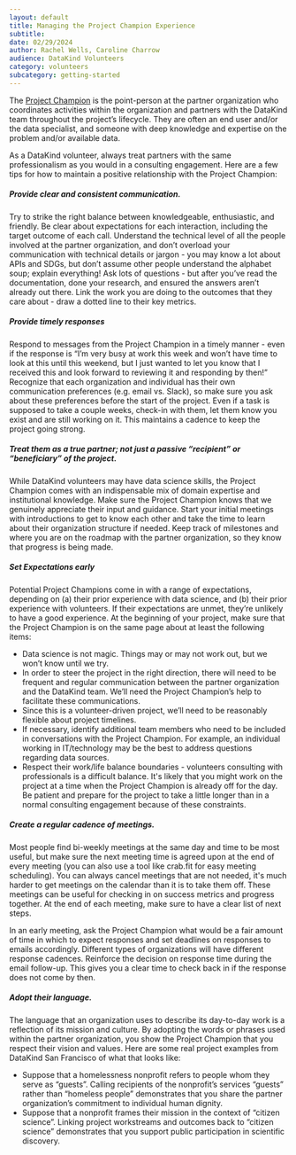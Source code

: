 ```yaml
---
layout: default
title: Managing the Project Champion Experience
subtitle:
date: 02/29/2024
author: Rachel Wells, Caroline Charrow
audience: DataKind Volunteers
category: volunteers
subcategory: getting-started
---
```


The [Project Champion](/project-stages/discovery/identifying_successful_project_champions_and_executive_sponsors) is the point\-person at the partner organization who coordinates activities within the organization and partners with the DataKind team throughout the project’s lifecycle. They are often an end user and/or the data specialist, and someone with deep knowledge and expertise on the problem and/or available data.


As a DataKind volunteer, always treat partners with the same professionalism as you would in a consulting engagement. Here are a few tips for how to maintain a positive relationship with the Project Champion:


##### Provide clear and consistent communication.


Try to strike the right balance between knowledgeable, enthusiastic, and friendly. Be clear about expectations for each interaction, including the target outcome of each call. Understand the technical level of all the people involved at the partner organization, and don’t overload your communication with technical details or jargon \- you may know a lot about APIs and SDGs, but don’t assume other people understand the alphabet soup; explain everything! Ask lots of questions \- but after you’ve read the documentation, done your research, and ensured the answers aren’t already out there. Link the work you are doing to the outcomes that they care about \- draw a dotted line to their key metrics.


##### Provide timely responses


Respond to messages from the Project Champion in a timely manner \- even if the response is “I’m very busy at work this week and won’t have time to look at this until this weekend, but I just wanted to let you know that I received this and look forward to reviewing it and responding by then!” Recognize that each organization and individual has their own communication preferences (e.g. email vs. Slack), so make sure you ask about these preferences before the start of the project. Even if a task is supposed to take a couple weeks, check\-in with them, let them know you exist and are still working on it. This maintains a cadence to keep the project going strong.


##### Treat them as a true partner; not just a passive “recipient” or “beneficiary” of the project.


While DataKind volunteers may have data science skills, the Project Champion comes with an indispensable mix of domain expertise and institutional knowledge. Make sure the Project Champion knows that we genuinely appreciate their input and guidance. Start your initial meetings with introductions to get to know each other and take the time to learn about their organization structure if needed. Keep track of milestones and where you are on the roadmap with the partner organization, so they know that progress is being made.


##### Set Expectations early


Potential Project Champions come in with a range of expectations, depending on (a) their prior experience with data science, and (b) their prior experience with volunteers. If their expectations are unmet, they’re unlikely to have a good experience. At the beginning of your project, make sure that the Project Champion is on the same page about at least the following items:


* Data science is not magic. Things may or may not work out, but we won’t know until we try.
* In order to steer the project in the right direction, there will need to be frequent and regular communication between the partner organization and the DataKind team. We’ll need the Project Champion’s help to facilitate these communications.
* Since this is a volunteer\-driven project, we’ll need to be reasonably flexible about project timelines.
* If necessary, identify additional team members who need to be included in conversations with the Project Champion. For example, an individual working in IT/technology may be the best to address questions regarding data sources.
* Respect their work/life balance boundaries \- volunteers consulting with professionals is a difficult balance. It's likely that you might work on the project at a time when the Project Champion is already off for the day. Be patient and prepare for the project to take a little longer than in a normal consulting engagement because of these constraints.


##### Create a regular cadence of meetings.


Most people find bi\-weekly meetings at the same day and time to be most useful, but make sure the next meeting time is agreed upon at the end of every meeting (you can also use a tool like crab.fit for easy meeting scheduling). You can always cancel meetings that are not needed, it's much harder to get meetings on the calendar than it is to take them off. These meetings can be useful for checking in on success metrics and progress together. At the end of each meeting, make sure to have a clear list of next steps.


In an early meeting, ask the Project Champion what would be a fair amount of time in which to expect responses and set deadlines on responses to emails accordingly. Different types of organizations will have different response cadences. Reinforce the decision on response time during the email follow\-up. This gives you a clear time to check back in if the response does not come by then.


##### Adopt their language.


The language that an organization uses to describe its day\-to\-day work is a reflection of its mission and culture. By adopting the words or phrases used within the partner organization, you show the Project Champion that you respect their vision and values. Here are some real project examples from DataKind San Francisco of what that looks like:


* Suppose that a homelessness nonprofit refers to people whom they serve as “guests”. Calling recipients of the nonprofit’s services “guests” rather than “homeless people” demonstrates that you share the partner organization’s commitment to individual human dignity.
* Suppose that a nonprofit frames their mission in the context of “citizen science”. Linking project workstreams and outcomes back to “citizen science” demonstrates that you support public participation in scientific discovery.
